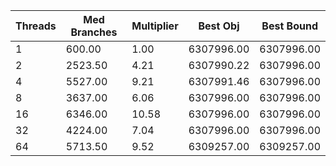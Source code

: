 |Threads | Med Branches | Multiplier | Best Obj | Best Bound |
| - | - | - | - | - |
|1|600.00|1.00|6307996.00|6307996.00|
|2|2523.50|4.21|6307990.22|6307996.00|
|4|5527.00|9.21|6307991.46|6307996.00|
|8|3637.00|6.06|6307996.00|6307996.00|
|16|6346.00|10.58|6307996.00|6307996.00|
|32|4224.00|7.04|6307996.00|6307996.00|
|64|5713.50|9.52|6309257.00|6309257.00|
